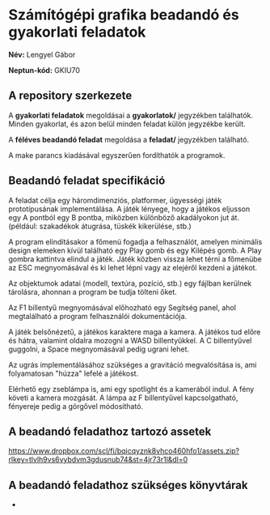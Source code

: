 # Számítógépi grafika beadandó és gyakorlati feladatok

**Név:** Lengyel Gábor

**Neptun-kód:** GKIU70

## A repository szerkezete

A **gyakorlati feladatok** megoldásai a **gyakorlatok/** jegyzékben találhatók. Minden gyakorlat, és azon belül minden feladat külön jegyzékbe került.

A **féléves beadandó feladat** megoldása a **feladat/** jegyzékben található.

A make parancs kiadásával egyszerűen fordíthatók a programok.

## Beadandó feladat specifikáció

A feladat célja egy háromdimenziós, platformer, ügyességi játék prototípusának implementálása. A játék lényege, hogy a játékos eljusson egy A pontból egy B pontba, miközben különböző akadályokon jut át. (például: szakadékok átugrása, tüskék kikerülése, stb.)

A program elindításakor a főmenü fogadja a felhasználót, amelyen minimális design elemeken kívül található egy Play gomb és egy Kilépés gomb. A Play gombra kattintva elindul a játék. Játék közben vissza lehet térni a főmenübe az ESC megnyomásával és ki lehet lépni vagy az elejéről kezdeni a játékot.

Az objektumok adatai (modell, textúra, pozíció, stb.) egy fájlban kerülnek tárolásra, ahonnan a program be tudja tölteni őket.

Az F1 billentyű megnyomásával előhozható egy Segítség panel, ahol megtalálható a program felhasználói dokumentációja.

A játék belsőnézetű, a játékos karaktere maga a kamera. A játékos tud előre és hátra, valamint oldalra mozogni a WASD billentyűkkel. A C billentyűvel guggolni, a Space megnyomásával pedig ugrani lehet.

Az ugrás implementálásához szükséges a gravitáció megvalósítása is, ami folyamatosan "húzza" lefelé a játékost.

Elérhető egy zseblámpa is, ami egy spotlight és a kamerából indul. A fény követi a kamera mozgását. A lámpa az F billentyűvel kapcsolgatható, fényereje pedig a görgővel módosítható.

## A beadandó feladathoz tartozó assetek

https://www.dropbox.com/scl/fi/bqicqyznk8vhco460hfo1/assets.zip?rlkey=tlvlh9vs6vybdvm3gdusnub74&st=4jr73r1l&dl=0

## A beadandó feladathoz szükséges könyvtárak

-
